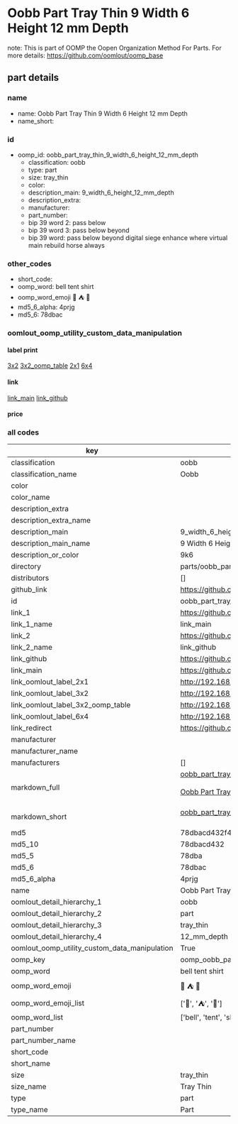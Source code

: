 # Oobb Part Tray Thin 9 Width 6 Height 12 mm Depth  

note: This is part of OOMP the Oopen Organization Method For Parts. For more details: https://github.com/oomlout/oomp_base

##  part details
  







### name
* name: Oobb Part Tray Thin 9 Width 6 Height 12 mm Depth
* name_short: 
### id
* oomp_id: oobb_part_tray_thin_9_width_6_height_12_mm_depth
  * classification: oobb
  * type: part
  * size: tray_thin
  * color: 
  * description_main: 9_width_6_height_12_mm_depth
  * description_extra: 
  * manufacturer: 
  * part_number: 
  * bip 39 word 2: pass below
  * bip 39 word 3: pass below beyond
  * bip 39 word: pass below beyond digital siege enhance where virtual main rebuild horse always

### other_codes
* short_code: 
* oomp_word: bell tent shirt
* oomp_word_emoji :bell: :tent: :shirt:
* md5_6_alpha: 4prjg
* md5_6: 78dbac






### oomlout_oomp_utility_custom_data_manipulation
#### label print
[3x2](http://192.168.1.245:1112/?label=oomp%204prjg)
[3x2_oomp_table](http://192.168.1.108:1112/?label=oomp%204prjg)
[2x1](http://192.168.1.242:1112/?label=oomp%204prjg)
[6x4](http://192.168.1.55:1112/?label=oomp%204prjg)    

#### link

[link_main](https://github.com/oomlout/oomlout_oomp_version_1_messy/tree/main/parts/oobb_part_tray_thin_9_width_6_height_12_mm_depth) [link_github](https://github.com/oomlout/oomlout_oomp_version_1_messy/tree/main/parts/oobb_part_tray_thin_9_width_6_height_12_mm_depth)                             

#### price







### all codes 
| key | value |  
| --- | --- |  
| classification | oobb |  
| classification_name | Oobb |  
| color |  |  
| color_name |  |  
| description_extra |  |  
| description_extra_name |  |  
| description_main | 9_width_6_height_12_mm_depth |  
| description_main_name | 9 Width 6 Height 12 mm Depth |  
| description_or_color | 9k6 |  
| directory | parts/oobb_part_tray_thin_9_width_6_height_12_mm_depth |  
| distributors | [] |  
| github_link | https://github.com/oomlout/oomlout_oomp_part_src/tree/main/parts/oobb_part_tray_thin_9_width_6_height_12_mm_depth |  
| id | oobb_part_tray_thin_9_width_6_height_12_mm_depth |  
| link_1 | https://github.com/oomlout/oomlout_oomp_version_1_messy/tree/main/parts/oobb_part_tray_thin_9_width_6_height_12_mm_depth |  
| link_1_name | link_main |  
| link_2 | https://github.com/oomlout/oomlout_oomp_version_1_messy/tree/main/parts/oobb_part_tray_thin_9_width_6_height_12_mm_depth |  
| link_2_name | link_github |  
| link_github | https://github.com/oomlout/oomlout_oomp_version_1_messy/tree/main/parts/oobb_part_tray_thin_9_width_6_height_12_mm_depth |  
| link_main | https://github.com/oomlout/oomlout_oomp_version_1_messy/tree/main/parts/oobb_part_tray_thin_9_width_6_height_12_mm_depth |  
| link_oomlout_label_2x1 | http://192.168.1.242:1112/?label=oomp%204prjg |  
| link_oomlout_label_3x2 | http://192.168.1.245:1112/?label=oomp%204prjg |  
| link_oomlout_label_3x2_oomp_table | http://192.168.1.108:1112/?label=oomp%204prjg |  
| link_oomlout_label_6x4 | http://192.168.1.55:1112/?label=oomp%204prjg |  
| link_redirect | https://github.com/oomlout/oomlout_oomp_version_1_messy/tree/main/parts/oobb_part_tray_thin_9_width_6_height_12_mm_depth |  
| manufacturer |  |  
| manufacturer_name |  |  
| manufacturers | [] |  
| markdown_full | [oobb_part_tray_thin_9_width_6_height_12_mm_depth](none)<br>[](none)<br>[Oobb Part Tray Thin 9 Width 6 Height 12 Mm Depth](none)<br><br> |  
| markdown_short | [oobb_part_tray_thin_9_width_6_height_12_mm_depth](none)<br><br> |  
| md5 | 78dbacd432f47f492a6403de2b853505 |  
| md5_10 | 78dbacd432 |  
| md5_5 | 78dba |  
| md5_6 | 78dbac |  
| md5_6_alpha | 4prjg |  
| name | Oobb Part Tray Thin 9 Width 6 Height 12 mm Depth |  
| oomlout_detail_hierarchy_1 | oobb |  
| oomlout_detail_hierarchy_2 | part |  
| oomlout_detail_hierarchy_3 | tray_thin |  
| oomlout_detail_hierarchy_4 | 12_mm_depth |  
| oomlout_oomp_utility_custom_data_manipulation | True |  
| oomp_key | oomp_oobb_part_tray_thin_9_width_6_height_12_mm_depth |  
| oomp_word | bell tent shirt |  
| oomp_word_emoji | :bell: :tent: :shirt: |  
| oomp_word_emoji_list | [':bell:', ':tent:', ':shirt:'] |  
| oomp_word_list | ['bell', 'tent', 'shirt'] |  
| part_number |  |  
| part_number_name |  |  
| short_code |  |  
| short_name |  |  
| size | tray_thin |  
| size_name | Tray Thin |  
| type | part |  
| type_name | Part |  
